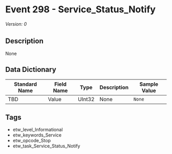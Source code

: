 # Event 298 - Service_Status_Notify
###### Version: 0

## Description
None

## Data Dictionary
|Standard Name|Field Name|Type|Description|Sample Value|
|---|---|---|---|---|
|TBD|Value|UInt32|None|`None`|

## Tags
* etw_level_Informational
* etw_keywords_Service
* etw_opcode_Stop
* etw_task_Service_Status_Notify